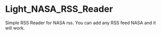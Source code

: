 # Light_NASA_RSS_Reader
Simple RSS Reader for NASA rss.
You can add any RSS feed NASA and it will work.
